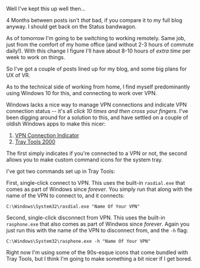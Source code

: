 ---
---
Well I've kept this up well then...

4 Months between posts isn't _that_ bad, if you compare it to my full blog anyway. I should get back on the Status bandwagon.

As of tomorrow I'm going to be switching to working remotely. Same job, just from the comfort of my home office (and without 2-3 hours of commute daily!). With this change I figure I'll have about 8-10 hours of _extra time_ per week to work on things.

So I've got a couple of posts lined up for my blog, and some big plans for UX of VR.

As to the technical side of working from home, I find myself predominantly using Windows 10 for this, and connecting to work over VPN.

Windows lacks a nice way to manage VPN connections and indicate VPN connection status -- it's all _click 10 times and then cross your fingers_. I've been digging around for a solution to this, and have settled on a couple of oldish Windows apps to make this nicer:

1. [VPN Connection Indicator](http://www.weseman.net/vpnconnectionindicator/)
2. [Tray Tools 2000](http://www.gregorybraun.com/TrayTool.html)

The first simply indicates if you're connected to a VPN or not, the second allows you to make custom command icons for the system tray.

I've got two commands set up in Tray Tools:

First, single-click connect to VPN. This uses the built-in `rasdial.exe` that comes as part of Windows since _forever_. You simply run that along with the name of the VPN to connect to, and it connects:

```
C:\Windows\System32\rasdial.exe "Name Of Your VPN"
```

Second, single-click disconnect from VPN. This uses the built-in `rasphone.exe` that also comes as part of Windwos since _forever_. Again you just run this with the name of the VPN to disconnect from, and the `-h` flag:

```
C:\Windows\System32\rasphone.exe -h "Name Of Your VPN"
```

Right now I'm using some of the 90s-esque icons that come bundled with Tray Tools, but I think I'm going to make something a bit nicer if I get bored.